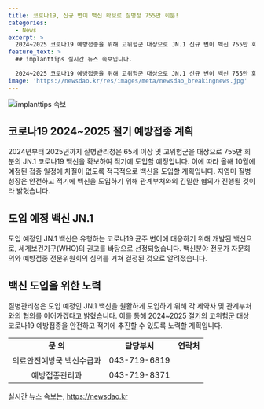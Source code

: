 ```yaml
---
title: 코로나19, 신규 변이 백신 확보로 질병청 755만 회분!
categories:
  - News
excerpt: >
  2024~2025 코로나19 예방접종을 위해 고위험군 대상으로 JN.1 신규 변이 백신 755만 회분 확보. 정부는 백신 도입 일정에 차질 없도록 계획, WHO의 권고를 따라 선정. 질병관리청은 안전하고 적기에 도입하기 위해 계획을 이어가고 있음.
feature_text: >
  ## implanttips 실시간 뉴스 속보입니다.

  2024~2025 코로나19 예방접종을 위해 고위험군 대상으로 JN.1 신규 변이 백신 755만 회분 확보. 정부는 백신 도입 일정에 차질 없도록 계획, WHO의 권고를 따라 선정. 질병관리청은 안전하고 적기에 도입하기 위해 계획을 이어가고 있음.
image: 'https://newsdao.kr/res/images/meta/newsdao_breakingnews.jpg'
---
```


<p><img src="https://newsdao.kr/res/images/meta/newsdao_breakingnews.jpg" alt="implanttips 속보" /></p>

<h2 data-ke-size="size26">코로나19 2024~2025 절기 예방접종 계획</h2>

<p data-ke-size="size16">2024년부터 2025년까지 질병관리청은 65세 이상 및 고위험군을 대상으로 755만 회분의 JN.1 코로나19 백신을 확보하여 적기에 도입할 예정입니다. 이에 따라 올해 10월에 예정된 접종 일정에 차질이 없도록 적극적으로 백신을 도입할 계획입니다. 지영미 질병청장은 안전하고 적기에 백신을 도입하기 위해 관계부처와의 긴밀한 협의가 진행될 것이라 밝혔습니다.</p>

<h2 data-ke-size="size26">도입 예정 백신 JN.1</h2>

<p data-ke-size="size16">도입 예정인 JN.1 백신은 유행하는 코로나19 균주 변이에 대응하기 위해 개발된 백신으로, 세계보건기구(WHO)의 권고를 바탕으로 선정되었습니다. 백신분야 전문가 자문회의와 예방접종 전문위원회의 심의를 거쳐 결정된 것으로 알려졌습니다.</p>

<h2 data-ke-size="size26">백신 도입을 위한 노력</h2>

<p data-ke-size="size16">질병관리청은 도입 예정인 JN.1 백신을 원활하게 도입하기 위해 각 제약사 및 관계부처와의 협의를 이어가겠다고 밝혔습니다. 이를 통해 2024~2025 절기의 고위험군 대상 코로나19 예방접종을 안전하고 적기에 추진할 수 있도록 노력할 계획입니다. </p>

<table>
    <tbody>
        <tr>
            <td style="text-align: center; height: 17px;"><b>문 의</b></td>
            <td style="text-align: center; height: 17px;"><b>담당부서</b></td>
            <td style="text-align: center; height: 17px;"><b>연락처</b></td>
        </tr>
        <tr>
            <td style="text-align: center; height: 17px;">의료안전예방국 백신수급과</td>
            <td style="text-align: center; height: 17px;">043-719-6819</td>
        </tr>
        <tr>
            <td style="text-align: center; height: 17px;">예방접종관리과</td>
            <td style="text-align: center; height: 17px;">043-719-8371</td>
        </tr>
    </tbody>
</table>
실시간 뉴스 속보는, <a href="https://newsdao.kr" rel="dofollow">https://newsdao.kr</a>


